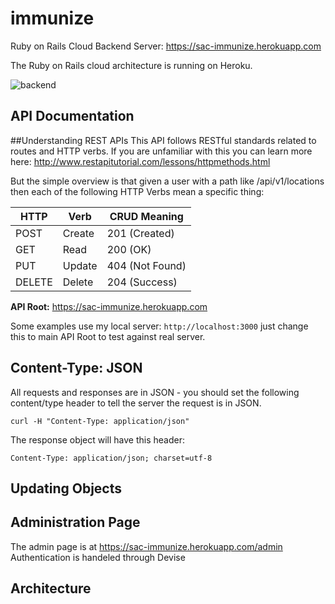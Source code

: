 # immunize

Ruby on Rails Cloud Backend Server: https://sac-immunize.herokuapp.com

The Ruby on Rails cloud architecture is running on Heroku.

![backend](https://cloud.githubusercontent.com/assets/2372619/13559322/df6edcce-e3c7-11e5-9356-e2510d7f2dac.png)

API Documentation
-----------------

##Understanding REST APIs
This API follows RESTful standards related to routes and HTTP verbs. If you are unfamiliar with this you can learn more here: http://www.restapitutorial.com/lessons/httpmethods.html

But the simple overview is that given a user with a path like /api/v1/locations then each of the following HTTP Verbs mean a specific thing:

HTTP  | Verb |  CRUD Meaning
--- | --- | ---
POST | Create | 201 (Created)
GET |Read  |200 (OK)
PUT |Update  |404 (Not Found)
DELETE  | Delete | 204 (Success)

**API Root:** https://sac-immunize.herokuapp.com

Some examples use my local server: `http://localhost:3000` just change this to main API Root to test against real server.

## Content-Type: JSON
All requests and responses are in JSON - you should set the following content/type header to tell the server the request is in JSON.

    curl -H "Content-Type: application/json"

The response object will have this header:

    Content-Type: application/json; charset=utf-8

## Updating Objects

Administration Page
-------------------

The admin page is at https://sac-immunize.herokuapp.com/admin
Authentication is handeled through Devise

Architecture
------------
